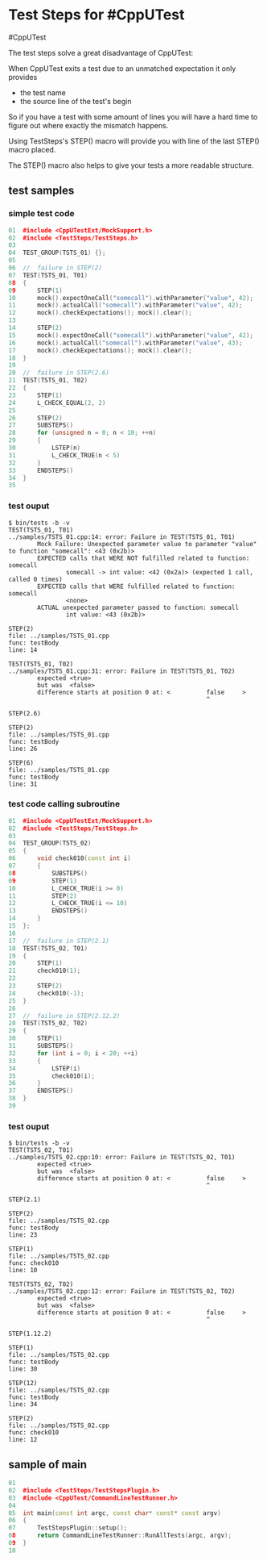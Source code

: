 # Test Steps for #CppUTest

#CppUTest

The test steps solve a great disadvantage of CppUTest:

When CppUTest exits a test due to an unmatched expectation it only provides
- the test name
- the source line of the test's begin

So if you have a test with some amount of lines
you will have a hard time to figure out
where exactly the mismatch happens.

Using TestSteps's STEP() macro
will provide you with line of the last STEP() macro placed.

The STEP() macro also helps
to give your tests a more readable structure.

## test samples

### simple test code
```cpp
01  #include <CppUTestExt/MockSupport.h>
02  #include <TestSteps/TestSteps.h>
03
04  TEST_GROUP(TSTS_01) {};
05
06  //  failure in STEP(2)
07  TEST(TSTS_01, T01)
08  {
09      STEP(1)
10      mock().expectOneCall("somecall").withParameter("value", 42);
11      mock().actualCall("somecall").withParameter("value", 42);   
12      mock().checkExpectations(); mock().clear();
13
14      STEP(2)
15      mock().expectOneCall("somecall").withParameter("value", 42);
16      mock().actualCall("somecall").withParameter("value", 43);   
17      mock().checkExpectations(); mock().clear();
18  }
19
20  //  failure in STEP(2.6)
21  TEST(TSTS_01, T02)
22  {
23      STEP(1)
24      L_CHECK_EQUAL(2, 2)
25
26      STEP(2)
27      SUBSTEPS()
28      for (unsigned n = 0; n < 10; ++n)
29      {
30          LSTEP(n)
31          L_CHECK_TRUE(n < 5)
32      }
33      ENDSTEPS()
34  }
35
```
### test ouput
```shell
$ bin/tests -b -v
TEST(TSTS_01, T01)
../samples/TSTS_01.cpp:14: error: Failure in TEST(TSTS_01, T01)
        Mock Failure: Unexpected parameter value to parameter "value" to function "somecall": <43 (0x2b)>
        EXPECTED calls that WERE NOT fulfilled related to function: somecall
                somecall -> int value: <42 (0x2a)> (expected 1 call, called 0 times)
        EXPECTED calls that WERE fulfilled related to function: somecall
                <none>
        ACTUAL unexpected parameter passed to function: somecall
                int value: <43 (0x2b)>

STEP(2)
file: ../samples/TSTS_01.cpp
func: testBody
line: 14

TEST(TSTS_01, T02)
../samples/TSTS_01.cpp:31: error: Failure in TEST(TSTS_01, T02)
        expected <true>
        but was  <false>
        difference starts at position 0 at: <          false     >
                                                       ^

STEP(2.6)

STEP(2)
file: ../samples/TSTS_01.cpp
func: testBody
line: 26

STEP(6)
file: ../samples/TSTS_01.cpp
func: testBody
line: 31
```

### test code calling subroutine
```cpp
01  #include <CppUTestExt/MockSupport.h>
02  #include <TestSteps/TestSteps.h>
03
04  TEST_GROUP(TSTS_02)
05  {
06      void check010(const int i)
07      {
08          SUBSTEPS()
09          STEP(1)
10          L_CHECK_TRUE(i >= 0)
11          STEP(2)
12          L_CHECK_TRUE(i <= 10)
13          ENDSTEPS()
14      }
15  };
16
17  //  failure in STEP(2.1)
18  TEST(TSTS_02, T01)
19  {
20      STEP(1)
21      check010(1);
22
23      STEP(2)
24      check010(-1);
25  }
26
27  //  failure in STEP(2.12.2)
28  TEST(TSTS_02, T02)
29  {
30      STEP(1)
31      SUBSTEPS()
32      for (int i = 0; i < 20; ++i)
33      {
34          LSTEP(i)
35          check010(i);
36      }
37      ENDSTEPS()
38  }
39
```
### test ouput
```shell
$ bin/tests -b -v
TEST(TSTS_02, T01)
../samples/TSTS_02.cpp:10: error: Failure in TEST(TSTS_02, T01)
        expected <true>
        but was  <false>
        difference starts at position 0 at: <          false     >
                                                       ^

STEP(2.1)

STEP(2)
file: ../samples/TSTS_02.cpp
func: testBody
line: 23

STEP(1)
file: ../samples/TSTS_02.cpp
func: check010
line: 10

TEST(TSTS_02, T02)
../samples/TSTS_02.cpp:12: error: Failure in TEST(TSTS_02, T02)
        expected <true>
        but was  <false>
        difference starts at position 0 at: <          false     >
                                                       ^

STEP(1.12.2)

STEP(1)
file: ../samples/TSTS_02.cpp
func: testBody
line: 30

STEP(12)
file: ../samples/TSTS_02.cpp
func: testBody
line: 34

STEP(2)
file: ../samples/TSTS_02.cpp
func: check010
line: 12
```

## sample of main

```cpp
01  
02  #include <TestSteps/TestStepsPlugin.h>
03  #include <CppUTest/CommandLineTestRunner.h>
04  
05  int main(const int argc, const char* const* const argv)   
06  {
07      TestStepsPlugin::setup();
08      return CommandLineTestRunner::RunAllTests(argc, argv);
09  }
10
```
